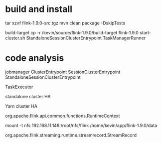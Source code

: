 # build and install
tar xzvf flink-1.9.0-src.tgz
mvn clean package -DskipTests

build-target
cp -r /kevin/source/flink-1.9.0/build-target flink-1.9.0
start-cluster.sh
StandaloneSessionClusterEntrypoint
TaskManagerRunner


# code analysis
jobmanager
ClusterEntrypoint
SessionClusterEntrypoint
StandaloneSessionClusterEntrypoint

TaskExecutor

standalone cluster HA

Yarn cluster HA

org.apache.flink.api.common.functions.RuntimeContext


mount -t nfs 192.168.11.148:/root/nfs/flink /home/kevin/app/flink-1.9.0/data


org.apache.flink.streaming.runtime.streamrecord.StreamRecord